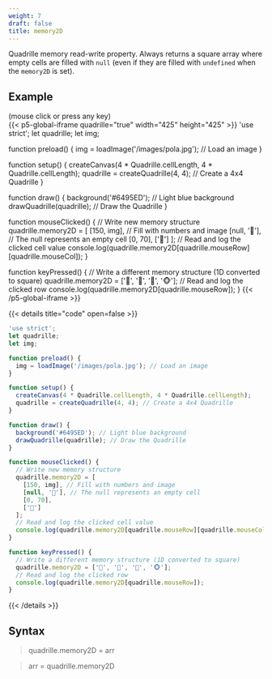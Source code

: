 ```yaml
---
weight: 7
draft: false
title: memory2D
---
```


Quadrille memory read-write property. Always returns a square array where empty cells are filled with `null` (even if they are filled with `undefined` when the `memory2D` is set).

## Example

(mouse click or press any key)  
{{< p5-global-iframe quadrille="true" width="425" height="425" >}}
'use strict';
let quadrille;
let img;

function preload() {
  img = loadImage('/images/pola.jpg'); // Load an image
}

function setup() {
  createCanvas(4 * Quadrille.cellLength, 4 * Quadrille.cellLength);
  quadrille = createQuadrille(4, 4); // Create a 4x4 Quadrille
}

function draw() {
  background('#6495ED'); // Light blue background
  drawQuadrille(quadrille); // Draw the Quadrille
}

function mouseClicked() {
  // Write new memory structure
  quadrille.memory2D = [
    [150, img], // Fill with numbers and image
    [null, '🫏'], // The null represents an empty cell
    [0, 70],
    ['🦂']
  ];
  // Read and log the clicked cell value
  console.log(quadrille.memory2D[quadrille.mouseRow][quadrille.mouseCol]);
}

function keyPressed() {
  // Write a different memory structure (1D converted to square)
  quadrille.memory2D = ['🫏', '🐍', '🦂', '🐵'];
  // Read and log the clicked row
  console.log(quadrille.memory2D[quadrille.mouseRow]);
}
{{< /p5-global-iframe >}}

{{< details title="code" open=false >}}
```javascript
'use strict';
let quadrille;
let img;

function preload() {
  img = loadImage('/images/pola.jpg'); // Load an image
}

function setup() {
  createCanvas(4 * Quadrille.cellLength, 4 * Quadrille.cellLength);
  quadrille = createQuadrille(4, 4); // Create a 4x4 Quadrille
}

function draw() {
  background('#6495ED'); // Light blue background
  drawQuadrille(quadrille); // Draw the Quadrille
}

function mouseClicked() {
  // Write new memory structure
  quadrille.memory2D = [
    [150, img], // Fill with numbers and image
    [null, '🫏'], // The null represents an empty cell
    [0, 70],
    ['🦂']
  ];
  // Read and log the clicked cell value
  console.log(quadrille.memory2D[quadrille.mouseRow][quadrille.mouseCol]);
}

function keyPressed() {
  // Write a different memory structure (1D converted to square)
  quadrille.memory2D = ['🫏', '🐍', '🦂', '🐵'];
  // Read and log the clicked row
  console.log(quadrille.memory2D[quadrille.mouseRow]);
}
```
{{< /details >}}

## Syntax

> quadrille.memory2D = arr

> arr = quadrille.memory2D